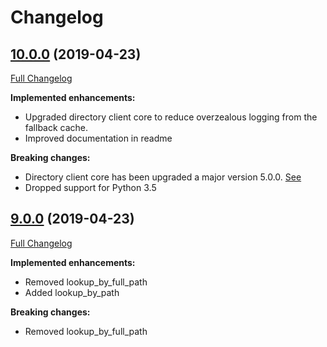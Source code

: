 # Changelog

## [10.0.0](hhttps://pypi.org/project/directory-cms-client/10.0.0/) (2019-04-23)
[Full Changelog](https://github.com/uktrade/directory-cms-client/pull/43/files)

**Implemented enhancements:**

- Upgraded directory client core to reduce overzealous logging from the fallback cache.
- Improved documentation in readme

**Breaking changes:**

- Directory client core has been upgraded a major version 5.0.0. [See](https://github.com/uktrade/directory-client-core/pull/16)
- Dropped support for Python 3.5

## [9.0.0](hhttps://pypi.org/project/directory-cms-client/9.0.0/) (2019-04-23)
[Full Changelog](https://github.com/uktrade/directory-cms-client/pull/42/files)

**Implemented enhancements:**

- Removed lookup_by_full_path
- Added lookup_by_path

**Breaking changes:**

- Removed lookup_by_full_path

